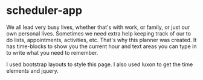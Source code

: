 # scheduler-app

We all lead very busy lives, whether that's with work, or family, or just our own personal lives. Sometimes we need extra help keeping track of our to do lists, appointments, activities, etc. That's why this planner was created. It has time-blocks to show you the current hour and text areas you can type in to write what you need to remember. 

I used bootstrap layouts to style this page. I also used luxon to get the time elements and jquery. 
